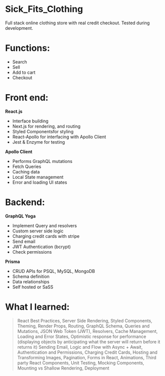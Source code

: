 # Sick_Fits_Clothing

Full stack online clothing store with real credit checkout. Tested during development.

<h1>Functions:</h1>

- Search
- Sell
- Add to cart
- Checkout

<h1>Front end:</h1>

<b>React.js</b>

- Interface building
- Next.js for rendering, and routing
- Styled Componentsfor styling
- React-Apollo for interfacing with Apollo Client
- Jest & Enzyme for testing

<b>Apollo Client</b>

- Performs GraphQL mutations
- Fetch Queries
- Caching data
- Local State management
- Error and loading UI states

<h1>Backend:</h1>

<b>GraphQL Yoga</b>

- Implement Query and resolvers
- Custom server side logic
- Charging credit cards with stripe
- Send email
- JWT Authentication (bcrypt)
- Check permissions

<b>Prisma</b>

- CRUD APIs for PSQL, MySQL, MongoDB
- Schema definition
- Data relationships
- Self hosted or SaSS

<h1>What I learned:</h1>

> React Best Practices,
Server Side Rendering,
Styled Components,
Theming,
Render Props,
Routing,
GraphQL Schema,
Queries and Mutations,
JSON Web Token (JWT),
Resolvers,
Cache Management,
Loading and Error States,
Optimistic response for performance (displaying objects by anticipating what the server will return before it returns it)
Sending Email,
Logic and Flow with Async + Await,
Authentication and Permissions,
Charging Credit Cards,
Hosting and Transforming Images,
Pagination,
Forms in React,
Animations,
Third party React Components,
Unit Testing,
Mocking Components,
Mounting vs Shallow Rendering,
Deployment
